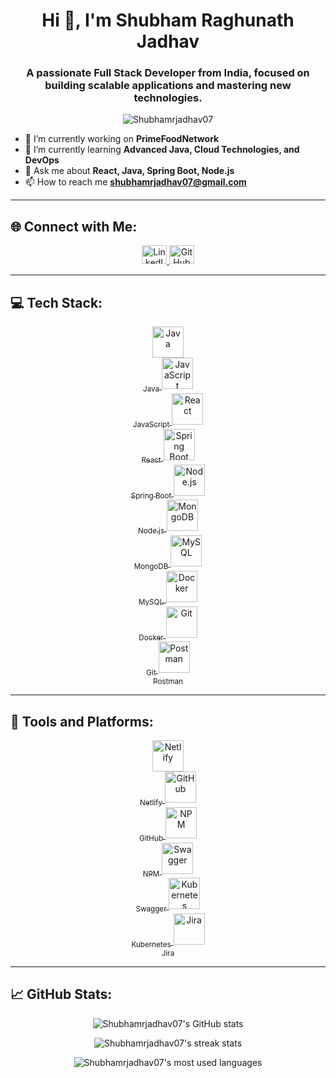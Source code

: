 <h1 align="center">Hi 👋, I'm Shubham Raghunath Jadhav</h1>
<h3 align="center">A passionate Full Stack Developer from India, focused on building scalable applications and mastering new technologies.</h3>

<p align="center"> 
  <img src="https://komarev.com/ghpvc/?username=Shubhamrjadhav07&label=Profile%20views&color=0e75b6&style=flat" alt="Shubhamrjadhav07" /> 
</p>

- 🔭 I’m currently working on **PrimeFoodNetwork**  
- 🌱 I’m currently learning **Advanced Java, Cloud Technologies, and DevOps**  
- 💬 Ask me about **React, Java, Spring Boot, Node.js**  
- 📫 How to reach me **shubhamrjadhav07@gmail.com**

---

## 🌐 Connect with Me:

<p align="center">
  <a href="https://linkedin.com/in/shubham-jadhav-946981158" target="blank">
    <img src="https://cdn.jsdelivr.net/npm/simple-icons@v3/icons/linkedin.svg" alt="LinkedIn" height="30" width="40" />
  </a>
  <a href="https://github.com/Shubhamrjadhav07" target="blank">
    <img src="https://cdn.jsdelivr.net/npm/simple-icons@v3/icons/github.svg" alt="GitHub" height="30" width="40" />
  </a>
</p>

---

## 💻 Tech Stack:

<p align="center">
  <a href="https://www.java.com" target="_blank"> 
    <img src="https://cdn.jsdelivr.net/gh/devicons/devicon/icons/java/java-original.svg" alt="Java" width="50" height="50"/> 
    <br><sub>Java</sub>
  </a>
  <a href="https://developer.mozilla.org/en-US/docs/Web/JavaScript" target="_blank"> 
    <img src="https://cdn.jsdelivr.net/gh/devicons/devicon/icons/javascript/javascript-original.svg" alt="JavaScript" width="50" height="50"/> 
    <br><sub>JavaScript</sub>
  </a>
  <a href="https://reactjs.org/" target="_blank"> 
    <img src="https://cdn.jsdelivr.net/gh/devicons/devicon/icons/react/react-original.svg" alt="React" width="50" height="50"/> 
    <br><sub>React</sub>
  </a>
  <a href="https://spring.io/" target="_blank"> 
    <img src="https://cdn.jsdelivr.net/gh/devicons/devicon/icons/spring/spring-original.svg" alt="Spring Boot" width="50" height="50"/> 
    <br><sub>Spring Boot</sub>
  </a>
  <a href="https://nodejs.org" target="_blank"> 
    <img src="https://cdn.jsdelivr.net/gh/devicons/devicon/icons/nodejs/nodejs-original.svg" alt="Node.js" width="50" height="50"/> 
    <br><sub>Node.js</sub>
  </a>
  <a href="https://www.mongodb.com/" target="_blank"> 
    <img src="https://cdn.jsdelivr.net/gh/devicons/devicon/icons/mongodb/mongodb-original.svg" alt="MongoDB" width="50" height="50"/> 
    <br><sub>MongoDB</sub>
  </a>
  <a href="https://www.mysql.com/" target="_blank"> 
    <img src="https://cdn.jsdelivr.net/gh/devicons/devicon/icons/mysql/mysql-original.svg" alt="MySQL" width="50" height="50"/> 
    <br><sub>MySQL</sub>
  </a>
  <a href="https://www.docker.com/" target="_blank"> 
    <img src="https://cdn.jsdelivr.net/gh/devicons/devicon/icons/docker/docker-original.svg" alt="Docker" width="50" height="50"/> 
    <br><sub>Docker</sub>
  </a>
  <a href="https://git-scm.com/" target="_blank"> 
    <img src="https://cdn.jsdelivr.net/gh/devicons/devicon/icons/git/git-original.svg" alt="Git" width="50" height="50"/> 
    <br><sub>Git</sub>
  </a>
  <a href="https://postman.com" target="_blank"> 
    <img src="https://www.vectorlogo.zone/logos/getpostman/getpostman-icon.svg" alt="Postman" width="50" height="50"/> 
    <br><sub>Postman</sub>
  </a>
</p>

---

## 🚀 Tools and Platforms:

<p align="center">
  <a href="https://netlify.com" target="_blank"> 
    <img src="https://www.vectorlogo.zone/logos/netlify/netlify-icon.svg" alt="Netlify" width="50" height="50"/> 
    <br><sub>Netlify</sub>
  </a>
  <a href="https://github.com/" target="_blank"> 
    <img src="https://cdn.jsdelivr.net/gh/devicons/devicon/icons/github/github-original.svg" alt="GitHub" width="50" height="50"/> 
    <br><sub>GitHub</sub>
  </a>
  <a href="https://npmjs.com/" target="_blank"> 
    <img src="https://cdn.jsdelivr.net/gh/devicons/devicon/icons/npm/npm-original-wordmark.svg" alt="NPM" width="50" height="50"/> 
    <br><sub>NPM</sub>
  </a>
  <a href="https://swagger.io/" target="_blank"> 
    <img src="https://cdn.jsdelivr.net/gh/devicons/devicon/icons/swagger/swagger-original.svg" alt="Swagger" width="50" height="50"/> 
    <br><sub>Swagger</sub>
  </a>
  <a href="https://kubernetes.io/" target="_blank"> 
    <img src="https://cdn.jsdelivr.net/gh/devicons/devicon/icons/kubernetes/kubernetes-plain.svg" alt="Kubernetes" width="50" height="50"/> 
    <br><sub>Kubernetes</sub>
  </a>
  <a href="https://jira.com" target="_blank"> 
    <img src="https://cdn.jsdelivr.net/gh/devicons/devicon/icons/jira/jira-original.svg" alt="Jira" width="50" height="50"/> 
    <br><sub>Jira</sub>
  </a>
</p>

---

## 📈 GitHub Stats:

<p align="center">
  <img src="https://github-readme-stats.vercel.app/api?username=Shubhamrjadhav07&show_icons=true&theme=radical" alt="Shubhamrjadhav07's GitHub stats"/>
</p>

<p align="center">
  <img src="https://github-readme-streak-stats.herokuapp.com/?user=Shubhamrjadhav07&theme=radical" alt="Shubhamrjadhav07's streak stats"/>
</p>

<p align="center">
  <img src="https://github-readme-stats.vercel.app/api/top-langs/?username=Shubhamrjadhav07&layout=compact&theme=radical" alt="Shubhamrjadhav07's most used languages"/>
</p>
